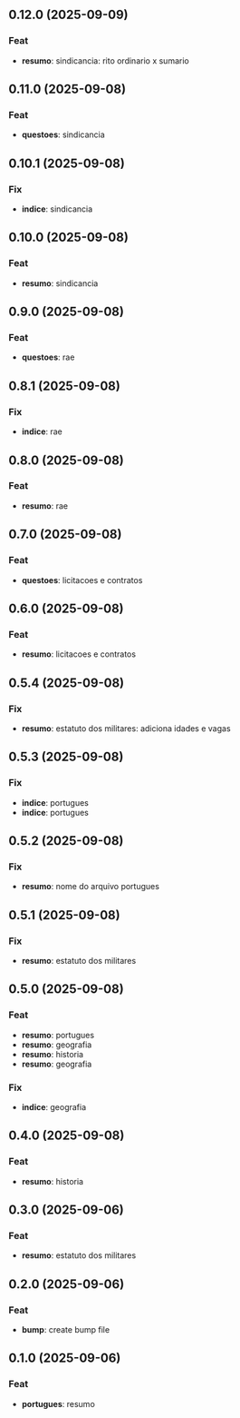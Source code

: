 ## 0.12.0 (2025-09-09)

### Feat

- **resumo**: sindicancia: rito ordinario x sumario

## 0.11.0 (2025-09-08)

### Feat

- **questoes**: sindicancia

## 0.10.1 (2025-09-08)

### Fix

- **indice**: sindicancia

## 0.10.0 (2025-09-08)

### Feat

- **resumo**: sindicancia

## 0.9.0 (2025-09-08)

### Feat

- **questoes**: rae

## 0.8.1 (2025-09-08)

### Fix

- **indice**: rae

## 0.8.0 (2025-09-08)

### Feat

- **resumo**: rae

## 0.7.0 (2025-09-08)

### Feat

- **questoes**: licitacoes e contratos

## 0.6.0 (2025-09-08)

### Feat

- **resumo**: licitacoes e contratos

## 0.5.4 (2025-09-08)

### Fix

- **resumo**: estatuto dos militares: adiciona idades e vagas

## 0.5.3 (2025-09-08)

### Fix

- **indice**: portugues
- **indice**: portugues

## 0.5.2 (2025-09-08)

### Fix

- **resumo**: nome do arquivo portugues

## 0.5.1 (2025-09-08)

### Fix

- **resumo**: estatuto dos militares

## 0.5.0 (2025-09-08)

### Feat

- **resumo**: portugues
- **resumo**: geografia
- **resumo**: historia
- **resumo**: geografia

### Fix

- **indice**: geografia

## 0.4.0 (2025-09-08)

### Feat

- **resumo**: historia

## 0.3.0 (2025-09-06)

### Feat

- **resumo**: estatuto dos militares

## 0.2.0 (2025-09-06)

### Feat

- **bump**: create bump file

## 0.1.0 (2025-09-06)

### Feat

- **portugues**: resumo
